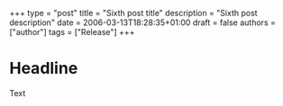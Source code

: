 +++
type = "post"
title = "Sixth post title"
description = "Sixth post description"
date = 2006-03-13T18:28:35+01:00
draft = false
authors = ["author"]
tags = ["Release"]
+++

# Headline
Text

